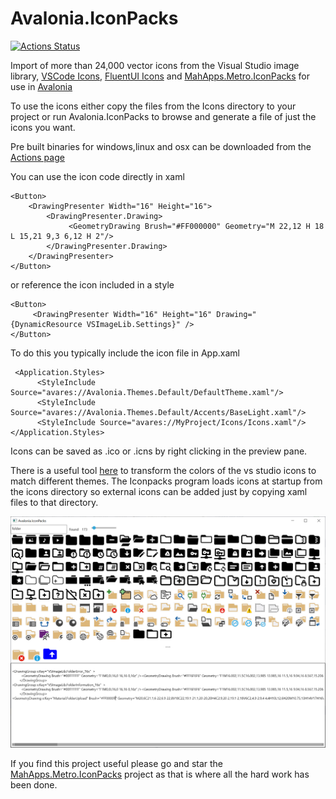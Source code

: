 # Avalonia.IconPacks

[![Actions Status](https://github.com/ahopper/Avalonia.IconPacks/workflows/.NET%20Core/badge.svg)](https://github.com/ahopper/Avalonia.IconPacks/actions)

Import of more than 24,000 vector icons from the Visual Studio image library, [VSCode Icons](https://github.com/microsoft/vscode-icons), [FluentUI Icons](https://github.com/jmacato/fluentui-system-icons/tree/master/AvaloniaImporter) and [MahApps.Metro.IconPacks](https://github.com/MahApps/MahApps.Metro.IconPacks) for use in [Avalonia](https://github.com/AvaloniaUI/Avalonia)

To use the icons either copy the files from the Icons directory to your project or run Avalonia.IconPacks to browse and generate a file of just the icons you want.

Pre built binaries for windows,linux and osx can be downloaded from the [Actions page](https://github.com/ahopper/Avalonia.IconPacks/actions)

You can use the icon code directly in xaml
```
<Button>
	<DrawingPresenter Width="16" Height="16">
	    <DrawingPresenter.Drawing>
		     <GeometryDrawing Brush="#FF000000" Geometry="M 22,12 H 18 L 15,21 9,3 6,12 H 2"/>
 	    </DrawingPresenter.Drawing>
	</DrawingPresenter>		  
</Button>

```
or reference the icon included in a style
```
<Button>
	 <DrawingPresenter Width="16" Height="16" Drawing="{DynamicResource VSImageLib.Settings}" />
</Button>

```
To do this you typically include the icon file in App.xaml
```
 <Application.Styles>
      <StyleInclude Source="avares://Avalonia.Themes.Default/DefaultTheme.xaml"/>
      <StyleInclude Source="avares://Avalonia.Themes.Default/Accents/BaseLight.xaml"/>
      <StyleInclude Source="avares://MyProject/Icons/Icons.xaml"/>
</Application.Styles>
```
Icons can be saved as .ico or .icns by right clicking in the preview pane.

There is a useful tool [here](https://gist.github.com/dfkeenan/d5ce7ba64f796e41cd9202b416c994bd) to transform the colors of the vs studio icons to match different themes. 
The Iconpacks program loads icons at startup from the icons directory so external icons can be added just by copying xaml files to that directory. 

![Avalonia.IconPacks](iconpacks.png)

If you find this project useful please go and star the [MahApps.Metro.IconPacks](https://github.com/MahApps/MahApps.Metro.IconPacks) project as that is where all the hard work has been done.

